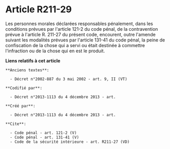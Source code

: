 # Article R211-29

Les personnes morales déclarées responsables pénalement, dans les conditions prévues par l'article 121-2 du code pénal, de la
contravention prévue à l'article R. 211-27 du présent code, encourent, outre l'amende suivant les modalités prévues par
l'article 131-41 du code pénal, la peine de confiscation de la chose qui a servi ou était destinée à commettre l'infraction
ou de la chose qui en est le produit.

**Liens relatifs à cet article**

	**Anciens textes**:

	  - Décret n°2002-887 du 3 mai 2002 - art. 9, II (VT)

	**Codifié par**:

	  - Décret n°2013-1113 du 4 décembre 2013 - art.

	**Créé par**:

	  - Décret n°2013-1113 du 4 décembre 2013 - art.

	**Cite**:

	  - Code pénal - art. 121-2 (V)
	  - Code pénal - art. 131-41 (V)
	  - Code de la sécurité intérieure - art. R211-27 (VD)
